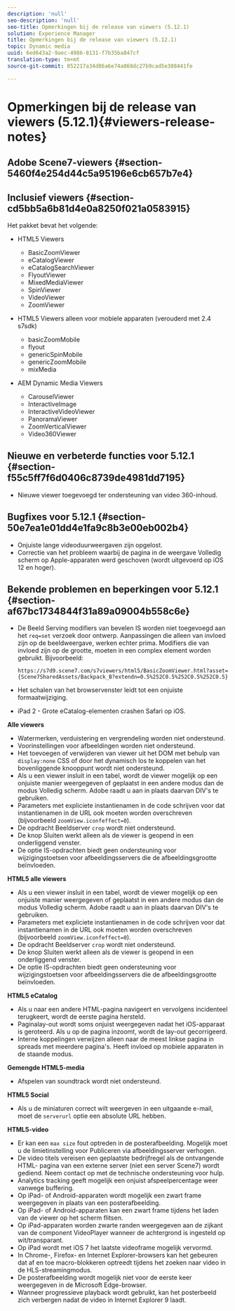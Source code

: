 ```yaml
---
description: 'null'
seo-description: 'null'
seo-title: Opmerkingen bij de release van viewers (5.12.1)
solution: Experience Manager
title: Opmerkingen bij de release van viewers (5.12.1)
topic: Dynamic media
uuid: 6ed643a2-9aec-4986-8131-f7b35ba847cf
translation-type: tm+mt
source-git-commit: 852217a34d86a6e74a868dc27b9cad5e308441fe

---
```



# Opmerkingen bij de release van viewers (5.12.1){#viewers-release-notes}

## Adobe Scene7-viewers {#section-5460f4e254d44c5a95196e6cb657b7e4}

## Inclusief viewers {#section-cd5bb5a6b81d4e0a8250f021a0583915}

Het pakket bevat het volgende:

* HTML5 Viewers

   * BasicZoomViewer
   * eCatalogViewer
   * eCatalogSearchViewer
   * FlyoutViewer
   * MixedMediaViewer
   * SpinViewer
   * VideoViewer
   * ZoomViewer

* HTML5 Viewers alleen voor mobiele apparaten (verouderd met 2.4 s7sdk)

   * basicZoomMobile
   * flyout
   * genericSpinMobile
   * genericZoomMobile
   * mixMedia

* AEM Dynamic Media Viewers

   * CarouselViewer
   * InteractiveImage
   * InteractiveVideoViewer
   * PanoramaViewer
   * ZoomVerticalViewer
   * Video360Viewer

## Nieuwe en verbeterde functies voor 5.12.1 {#section-f55c5ff7f6d0406c8739de4981dd7195}

* Nieuwe viewer toegevoegd ter ondersteuning van video 360-inhoud.

## Bugfixes voor 5.12.1 {#section-50e7ea1e01dd4e1fa9c8b3e00eb002b4}

* Onjuiste lange videoduurweergaven zijn opgelost.
* Correctie van het probleem waarbij de pagina in de weergave Volledig scherm op Apple-apparaten werd geschoven (wordt uitgevoerd op iOS 12 en hoger).

## Bekende problemen en beperkingen voor 5.12.1 {#section-af67bc1734844f31a89a09004b558c6e}

* De Beeld Serving modifiers van bevelen IS worden niet toegevoegd aan het `req=set` verzoek door ontwerp. Aanpassingen die alleen van invloed zijn op de beeldweergave, werken echter prima. Modifiers die van invloed zijn op de grootte, moeten in een complex element worden gebruikt. Bijvoorbeeld:

   `https://s7d9.scene7.com/s7viewers/html5/BasicZoomViewer.html?asset= {Scene7SharedAssets/Backpack_B?extendn=0.5%252C0.5%252C0.5%252C0.5}`

* Het schalen van het browservenster leidt tot een onjuiste formaatwijziging.
* iPad 2 - Grote eCatalog-elementen crashen Safari op iOS.

**Alle viewers**

* Watermerken, verduistering en vergrendeling worden niet ondersteund.
* Voorinstellingen voor afbeeldingen worden niet ondersteund.
* Het toevoegen of verwijderen van viewer uit het DOM met behulp van `display:none` CSS of door het dynamisch los te koppelen van het bovenliggende knooppunt wordt niet ondersteund.
* Als u een viewer insluit in een tabel, wordt de viewer mogelijk op een onjuiste manier weergegeven of geplaatst in een andere modus dan de modus Volledig scherm. Adobe raadt u aan in plaats daarvan DIV&#39;s te gebruiken.
* Parameters met expliciete instantienamen in de code schrijven voor dat instantienamen in de URL ook moeten worden overschreven (bijvoorbeeld `zoomView.iconfeffect=0`).
* De opdracht Beeldserver `crop` wordt niet ondersteund.
* De knop Sluiten werkt alleen als de viewer is geopend in een onderliggend venster.
* De optie IS-opdrachten biedt geen ondersteuning voor wijzigingstoetsen voor afbeeldingsservers die de afbeeldingsgrootte beïnvloeden.

**HTML5 alle viewers**

* Als u een viewer insluit in een tabel, wordt de viewer mogelijk op een onjuiste manier weergegeven of geplaatst in een andere modus dan de modus Volledig scherm. Adobe raadt u aan in plaats daarvan DIV&#39;s te gebruiken.
* Parameters met expliciete instantienamen in de code schrijven voor dat instantienamen in de URL ook moeten worden overschreven (bijvoorbeeld `zoomView.iconfeffect=0`).
* De opdracht Beeldserver `crop` wordt niet ondersteund.
* De knop Sluiten werkt alleen als de viewer is geopend in een onderliggend venster.
* De optie IS-opdrachten biedt geen ondersteuning voor wijzigingstoetsen voor afbeeldingsservers die de afbeeldingsgrootte beïnvloeden.

**HTML5 eCatalog**

* Als u naar een andere HTML-pagina navigeert en vervolgens incidenteel terugkeert, wordt de eerste pagina hersteld.
* Paginalay-out wordt soms onjuist weergegeven nadat het iOS-apparaat is geroteerd. Als u op de pagina inzoomt, wordt de lay-out gecorrigeerd.
* Interne koppelingen verwijzen alleen naar de meest linkse pagina in spreads met meerdere pagina&#39;s. Heeft invloed op mobiele apparaten in de staande modus.

**Gemengde HTML5-media**

* Afspelen van soundtrack wordt niet ondersteund.

**HTML5 Social**

* Als u de miniaturen correct wilt weergeven in een uitgaande e-mail, moet de `serverurl` optie een absolute URL hebben.

**HTML5-video**

* Er kan een `max size` fout optreden in de posterafbeelding. Mogelijk moet u de limietinstelling voor Publiceren via afbeeldingsserver verhogen.
* De video titels vereisen een geplaatste bedrijfregel als de ontvangende HTML- pagina van een externe server (niet een server Scene7) wordt gediend. Neem contact op met de technische ondersteuning voor hulp.
* Analytics tracking geeft mogelijk een onjuist afspeelpercentage weer vanwege buffering.
* Op iPad- of Android-apparaten wordt mogelijk een zwart frame weergegeven in plaats van een posterafbeelding.
* Op iPad- of Android-apparaten kan een zwart frame tijdens het laden van de viewer op het scherm flitsen.
* Op iPad-apparaten worden zwarte randen weergegeven aan de zijkant van de component VideoPlayer wanneer de achtergrond is ingesteld op wit/transparant.
* Op iPad wordt met iOS 7 het laatste videoframe mogelijk vervormd.
* In Chrome-, Firefox- en Internet Explorer-browsers kan het gebeuren dat af en toe macro-blokkeren optreedt tijdens het zoeken naar video in de HLS-streamingmodus.
* De posterafbeelding wordt mogelijk niet voor de eerste keer weergegeven in de Microsoft Edge-browser.
* Wanneer progressieve playback wordt gebruikt, kan het posterbeeld zich verbergen nadat de video in Internet Explorer 9 laadt.

